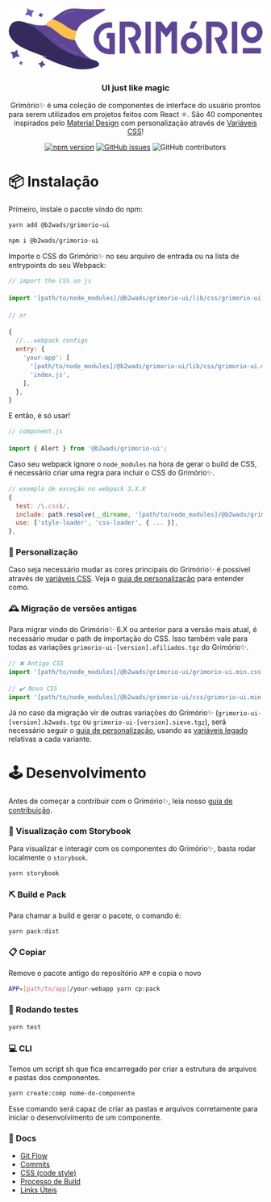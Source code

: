 <p align="center">
  <img alt="Grimório✨" src="internals/logo/logo-grimorio-cores.png?raw=true">
</p>

<h3 align="center">
  UI just like magic
</h3>

<p align="center">
  Grimório✨ é uma coleção de componentes de interface do usuário prontos para serem utilizados em projetos feitos com React ⚛️. São 40 componentes inspirados pelo <a href="https://material.io/design/">Material Design</a> com personalização através de <a href="https://developer.mozilla.org/pt-BR/docs/Web/CSS/Using_CSS_custom_properties">Variáveis CSS</a>!
</p>

<div align="center">

  [![npm version](https://img.shields.io/npm/v/@b2wads/grimorio-ui?label=npm%20package)](https://www.npmjs.com/package/@b2wads/grimorio-ui)
  [![GitHub issues](https://img.shields.io/github/issues/b2wads/grimorio-ui)](https://github.com/b2wads/grimorio-ui/issues)
  ![GitHub contributors](https://img.shields.io/github/contributors/b2wads/grimorio-ui)
  
</div>

# 📦 Instalação

Primeiro, instale o pacote vindo do npm:

```bash
yarn add @b2wads/grimorio-ui
```
```bash
npm i @b2wads/grimorio-ui
```

Importe o CSS do Grimório✨ no seu arquivo de entrada ou na lista de entrypoints do seu Webpack:

```js
// import the CSS on js

import '[path/to/node_modules]/@b2wads/grimorio-ui/lib/css/grimorio-ui.min.css';

// or

{ 
  //...webpack configs
  entry: {
    'your-app': [
      '[path/to/node_modules]/@b2wads/grimorio-ui/lib/css/grimorio-ui.min.css',
      'index.js',
    ],
  },
}

```

E então, é só usar!

```js
// component.js

import { Alert } from '@b2wads/grimorio-ui';
```

Caso seu webpack ignore o `node_modules` na hora de gerar o build de CSS, é necessário criar uma regra para incluir o CSS do Grimório✨.

```js
// exemplo de exceção no webpack 3.X.X
{
  test: /\.css$/,
  include: path.resolve(__dirname, '[path/to/node_modules]/@b2wads/grimorio-ui/css/grimorio-ui.min.css'),
  use: ['style-loader', 'css-loader', { ... }],
},
```

### 💅 Personalização

Caso seja necessário mudar as cores principais do Grimório✨ é possível através de [variáveis CSS](https://developer.mozilla.org/pt-BR/docs/Web/CSS/var). Veja o [guia de personalização](./docs/advanced-css.md)
 para entender como.

### 🕰 Migração de versões antigas
Para migrar vindo do Grimório✨ 6.X ou anterior para a versão mais atual, é necessário mudar o path de importação do CSS. Isso também vale para todas as variações `grimorio-ui-[version].afiliados.tgz` do Grimório✨.

```js
// ❌ Antigo CSS
import '[path/to/node_modules]/@b2wads/grimorio-ui/grimorio-ui.min.css';

// ✔️ Novo CSS
import '[path/to/node_modules]/@b2wads/grimorio-ui/css/grimorio-ui.min.css';

```
Já no caso da migração vir de outras variações do Grimório✨ (`grimorio-ui-[version].b2wads.tgz` ou `grimorio-ui-[version].sieve.tgz`), será necessário seguir o [guia de personalização](./docs/advanced-css.md), usando as [variáveis legado](./docs/legacy-variables.md) relativas a cada variante.


# 🕹 Desenvolvimento

Antes de começar a contribuir com o Grimório✨, leia nosso [guia de contribuição](./CONTRIBUTING.md).

### 📘 Visualização com Storybook

Para visualizar e interagir com os componentes do Grimório✨, basta rodar localmente o `storybook`.

```bash
yarn storybook
```

### ⛏️ Build e Pack
Para chamar a build e gerar o pacote, o comando é:

```bash
yarn pack:dist
```

### 📋 Copiar
Remove o pacote antigo do repositório `APP` e copia o novo

```bash
APP=[path/to/app]/your-webapp yarn cp:pack
```

### 🧪 Rodando testes

```bash
yarn test
```

### 💻 CLI

Temos um script sh que fica encarregado por criar a estrutura de arquivos e pastas dos componentes.

```sh
yarn create:comp nome-do-componente
```

Esse comando será capaz de criar as pastas e arquivos corretamente para iniciar o desenvolvimento de um componente.

### 📜 Docs

- [Git Flow](./docs/git-flow.md)
- [Commits](./docs/commits.md)
- [CSS (code style)](./docs/css-code-style.md)
- [Processo de Build](./docs/processo-de-build.md)
- [Links Úteis](./docs/links-uteis.md)

